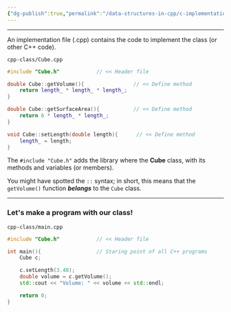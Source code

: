 ```yaml
---
{"dg-publish":true,"permalink":"/data-structures-in-cpp/c-implementation-file-cpp/","noteIcon":"1"}
---
```


---
An implementation file (.cpp) contains the code to implement the class (or other C++ code).

`cpp-class/Cube.cpp`
```c++
#include "Cube.h"            // << Header file

double Cube::getVolume(){                // << Define method
	return length_ * length_ * length_;
}

double Cube::getSurfaceArea(){           // << Define method
	return 6 * length_ * length_;
}

void Cube::setLength(double length){      // << Define method
	length_ = length;
}
```

The `#include "Cube.h"` adds the library where the **Cube** class, with its methods and variables (or members).

You might have spotted the `::` syntax; in short, this means that the `getVolume()` function ___belongs___ to the `Cube` class. 

---
### Let's make a program with our class!

`cpp-class/main.cpp`
```c++
#include "Cube.h"            // << Header file

int main(){                  // Staring point of all C++ programs
	Cube c;

	c.setLength(3.48);
	double volume = c.getVolume();
	std::cout << "Volume: " << volume << std::endl;

	return 0;
}
```